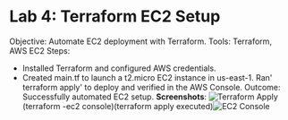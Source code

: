 # Lab 4: Terraform EC2 Setup
Objective: Automate EC2 deployment with Terraform.
Tools: Terraform, AWS EC2
Steps:
- Installed Terraform and configured AWS credentials.
- Created main.tf to launch a t2.micro EC2 instance in us-east-1.
Ran' terraform apply' to deploy and verified in the AWS Console.
Outcome: Successfully automated EC2 setup.
**Screenshots**: ![Terraform Apply](terraformapplystarted.png)(terraform -ec2 console)(terraform apply executed)![EC2 Console](terraform-ec2.png)
